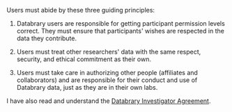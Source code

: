 Users must abide by these three guiding principles:

1. Databrary users are responsible for getting participant  permission levels correct. They must ensure that participants' wishes are respected in the data they contribute.

2. Users must treat other researchers' data with the same respect, security, and ethical commitment as their own.

3. Users must take care in authorizing other people (affiliates and collaborators) and are responsible for their conduct and use of Databrary data, just as they are in their own labs.

I have also read and understand the <a href="http://databrary.org/policies/investigator-agreement.pdf" target="_blank">Databrary Investigator Agreement</a>.
